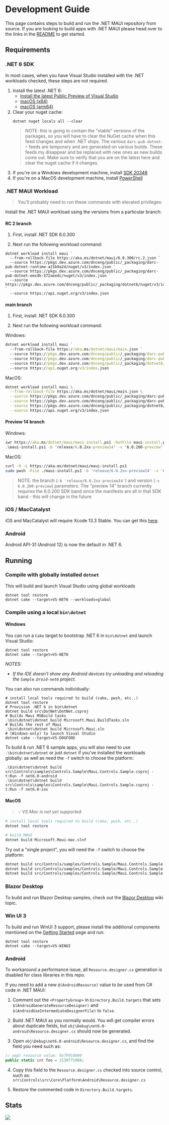 # Development Guide

This page contains steps to build and run the .NET MAUI repository from source. If you are looking to build apps with .NET MAUI please head over to the links in the [README](https://github.com/dotnet/maui/blob/main/README.md) to get started.

## Requirements

### .NET 6 SDK

In most cases, when you have Visual Studio installed with the .NET workloads checked, these steps are not required.

1. Install the latest .NET 6:  
   <!--- [Win (x64)](https://aka.ms/dotnet/6.0.2xx/daily/dotnet-sdk-win-x64.exe)   -->
   - [Install the latest Public Preview of Visual Studio](https://docs.microsoft.com/en-us/dotnet/maui/get-started/installation/)
   - [macOS (x64)](https://aka.ms/dotnet/6.0.3xx/daily/dotnet-sdk-osx-x64.pkg)  
   - [macOS (arm64)](https://aka.ms/dotnet/6.0.3xx/daily/dotnet-sdk-osx-arm64.pkg)
2. Clear your nuget cache:  
   ```
   dotnet nuget locals all --clear
   ```
   > NOTE: this is going to contain the "stable" versions of the packages, so you will have to clear the NuGet cache when this feed changes and when .NET ships. The various `darc-pub-dotnet-*` feeds are temporary and are generated on various builds. These feeds my disappear and be replaced with new ones as new builds come out. Make sure to verify that you are on the latest here and clear the nuget cache if it changes.
4. If you're on a Windows development machine, install [SDK 20348](https://go.microsoft.com/fwlink/?linkid=2164145)
5. If you're on a MacOS development machine, install [PowerShell](https://docs.microsoft.com/en-us/powershell/scripting/install/installing-powershell-on-macos)
   

### .NET MAUI Workload

> You'll probably need to run these commands with elevated privileges:

Install the .NET MAUI workload using the versions from a particular branch:  

#### RC 2 branch

1. First, install .NET SDK 6.0.300

2. Next run the following workload command:

```
dotnet workload install maui `
  --from-rollback-file https://aka.ms/dotnet/maui/6.0.300/rc.2.json `
  --source https://pkgs.dev.azure.com/dnceng/public/_packaging/darc-pub-dotnet-runtime-a21b9a2d/nuget/v3/index.json `
  --source https://pkgs.dev.azure.com/dnceng/public/_packaging/darc-pub-dotnet-emsdk-572aeedc/nuget/v3/index.json `
  --source https://pkgs.dev.azure.com/dnceng/public/_packaging/dotnet6/nuget/v3/index.json `
  --source https://api.nuget.org/v3/index.json
```

#### main branch

1. First, install .NET SDK 6.0.300

2. Next run the following workload command:

Windows:

```bat
dotnet workload install maui `
  --from-rollback-file https://aka.ms/dotnet/maui/main.json `
  --source https://pkgs.dev.azure.com/dnceng/public/_packaging/darc-pub-dotnet-runtime-a21b9a2d/nuget/v3/index.json `
  --source https://pkgs.dev.azure.com/dnceng/public/_packaging/darc-pub-dotnet-emsdk-52e9452f-3/nuget/v3/index.json `
  --source https://pkgs.dev.azure.com/dnceng/public/_packaging/dotnet6/nuget/v3/index.json `
  --source https://api.nuget.org/v3/index.json
```

MacOS:

```bash
dotnet workload install maui \
  --from-rollback-file https://aka.ms/dotnet/maui/main.json \
  --source https://pkgs.dev.azure.com/dnceng/public/_packaging/darc-pub-dotnet-runtime-a21b9a2d/nuget/v3/index.json \
  --source https://pkgs.dev.azure.com/dnceng/public/_packaging/darc-pub-dotnet-emsdk-52e9452f-3/nuget/v3/index.json \
  --source https://pkgs.dev.azure.com/dnceng/public/_packaging/dotnet6/nuget/v3/index.json \
  --source https://api.nuget.org/v3/index.json
```


#### Preview 14 branch

Windows:

```bat
iwr https://aka.ms/dotnet/maui/maui-install.ps1 -OutFile maui-install.ps1;
.\maui-install.ps1 -b 'release/6.0.2xx-preview14' -v '6.0.200-preview'
```

MacOS:

```bash
curl -O -L https://aka.ms/dotnet/maui/maui-install.ps1
sudo pwsh -File ./maui-install.ps1 -b 'release/6.0.2xx-preview14' -v '6.0.200-preview'
```

> NOTE: the branch (`-b 'release/6.0.2xx-preview14'`) and version (`-v 6.0.200-preview`) parameters. The "preview 14" branch currently requires the 6.0.200 SDK band since the manifests are all in that SDK band - this will change in the future

### iOS / MacCatalyst

iOS and MacCatalyst will require Xcode 13.3 Stable. You can get this [here](https://developer.apple.com/download/more/?name=Xcode).

### Android

Android API-31 (Android 12) is now the default in .NET 6.


## Running

### Compile with globally installed `dotnet`

This will build and launch Visual Studio using global workloads

```dotnetcli
dotnet tool restore
dotnet cake --target=VS-NET6 --workloads=global
```

### Compile using a local `bin\dotnet`

#### Windows

You can run a `Cake` target to bootstrap .NET 6 in `bin\dotnet` and launch Visual Studio:

```dotnetcli
dotnet tool restore
dotnet cake --target=VS-NET6
```

_NOTES:_
- _If the IDE doesn't show any Android devices try unloading and reloading the `Sample.Droid-net6` project._

You can also run commands individually:
```dotnetcli
# install local tools required to build (cake, pwsh, etc..)
dotnet tool restore
# Provision .NET 6 in bin\dotnet
dotnet build src\DotNet\DotNet.csproj
# Builds Maui MSBuild tasks
.\bin\dotnet\dotnet build Microsoft.Maui.BuildTasks.sln
# Builds the rest of Maui
.\bin\dotnet\dotnet build Microsoft.Maui.sln
# (Windows-only) to launch Visual Studio
dotnet cake --target=VS-DOGFOOD
```

To build & run .NET 6 sample apps, you will also need to use `.\bin\dotnet\dotnet` or just `dotnet` if you've
installed the workloads globally: as well as need the `-f` switch to choose the platform:

```dotnetcli
.\bin\dotnet\dotnet build src\Controls\samples\Controls.Sample\Maui.Controls.Sample.csproj -t:Run -f net6.0-android
.\bin\dotnet\dotnet build src\Controls\samples\Controls.Sample\Maui.Controls.Sample.csproj -t:Run -f net6.0-ios
```

#### MacOS

> 💡 _VS Mac is not yet supported._

```bash
# install local tools required to build (cake, pwsh, etc..)
dotnet tool restore

# build MAUI
dotnet build Microsoft.Maui-mac.slnf
```

Try out a "single project", you will need the `-f` switch to choose the platform:

```bash
dotnet build src/Controls/samples/Controls.Sample/Maui.Controls.Sample.csproj -t:Run -f net6.0-ios
dotnet build src/Controls/samples/Controls.Sample/Maui.Controls.Sample.csproj -t:Run -f net6.0-maccatalyst
dotnet build src/Controls/samples/Controls.Sample/Maui.Controls.Sample.csproj -t:Run -f net6.0-android
```

### Blazor Desktop

To build and run Blazor Desktop samples, check out the [Blazor Desktop](https://github.com/dotnet/maui/wiki/Blazor-Desktop) wiki topic.

### Win UI 3

To build and run WinUI 3 support, please install the additional components mentioned on the [Getting Started](https://docs.microsoft.com/en-us/dotnet/maui/get-started/installation) page and run:

```dotnetcli
dotnet tool restore
dotnet cake --target=VS-WINUI
```

### Android

To workaround a performance issue, all `Resource.designer.cs`
generation is disabled for class libraries in this repo.

If you need to add a new `@(AndroidResource)` value to be used from C#
code in .NET MAUI:

1. Comment out the `<PropertyGroup>` in `Directory.Build.targets` that
   sets `$(AndroidGenerateResourceDesigner)` and
   `$(AndroidUseIntermediateDesignerFile)` to `false`.

2. Build .NET MAUI as you normally would. You will get compiler errors
   about duplicate fields, but `obj\Debug\net6.0-android\Resource.designer.cs`
   should now be generated.

3. Open `obj\Debug\net6.0-android\Resource.designer.cs`, and find the
   field you need such as:

```csharp
// aapt resource value: 0x7F010000
public static int foo = 2130771968;
```

4. Copy this field to the `Resource.designer.cs` checked into source
   control, such as: `src\Controls\src\Core\Platform\Android\Resource.designer.cs`

5. Restore the commented code in `Directory.Build.targets`.

## Stats

<img src="https://repobeats.axiom.co/api/embed/f917a77cbbdeee19b87fa1f2f932895d1df18b71.svg" />
